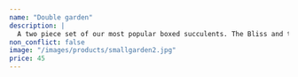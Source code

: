 ```yaml
---
name: "Double garden"
description: |
  A two piece set of our most popular boxed succulents. The Bliss and the Zebra succulent. Good price for both.
non_conflict: false
image: "/images/products/smallgarden2.jpg"
price: 45
---
```

